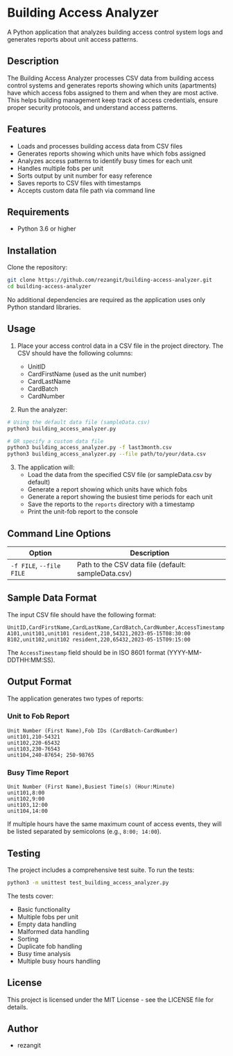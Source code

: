 # Building Access Analyzer

A Python application that analyzes building access control system logs and generates reports about unit access patterns.

## Description

The Building Access Analyzer processes CSV data from building access control systems and generates reports showing which units (apartments) have which access fobs assigned to them and when they are most active. This helps building management keep track of access credentials, ensure proper security protocols, and understand access patterns.

## Features

- Loads and processes building access data from CSV files
- Generates reports showing which units have which fobs assigned
- Analyzes access patterns to identify busy times for each unit
- Handles multiple fobs per unit
- Sorts output by unit number for easy reference
- Saves reports to CSV files with timestamps
- Accepts custom data file path via command line

## Requirements

- Python 3.6 or higher

## Installation

Clone the repository:

```bash
git clone https://github.com/rezangit/building-access-analyzer.git
cd building-access-analyzer
```

No additional dependencies are required as the application uses only Python standard libraries.

## Usage

1. Place your access control data in a CSV file in the project directory. The CSV should have the following columns:
   - UnitID
   - CardFirstName (used as the unit number)
   - CardLastName
   - CardBatch
   - CardNumber

2. Run the analyzer:

```bash
# Using the default data file (sampleData.csv)
python3 building_access_analyzer.py

# OR specify a custom data file
python3 building_access_analyzer.py -f last3month.csv
python3 building_access_analyzer.py --file path/to/your/data.csv
```

3. The application will:
   - Load the data from the specified CSV file (or sampleData.csv by default)
   - Generate a report showing which units have which fobs
   - Generate a report showing the busiest time periods for each unit
   - Save the reports to the `reports` directory with a timestamp
   - Print the unit-fob report to the console

## Command Line Options

| Option | Description |
|--------|-------------|
| `-f FILE`, `--file FILE` | Path to the CSV data file (default: sampleData.csv) |

## Sample Data Format

The input CSV file should have the following format:

```
UnitID,CardFirstName,CardLastName,CardBatch,CardNumber,AccessTimestamp
A101,unit101,unit101 resident,210,54321,2023-05-15T08:30:00
B102,unit102,unit102 resident,220,65432,2023-05-15T09:15:00
```

The `AccessTimestamp` field should be in ISO 8601 format (YYYY-MM-DDTHH:MM:SS).

## Output Format

The application generates two types of reports:

### Unit to Fob Report

```
Unit Number (First Name),Fob IDs (CardBatch-CardNumber)
unit101,210-54321
unit102,220-65432
unit103,230-76543
unit104,240-87654; 250-98765
```

### Busy Time Report

```
Unit Number (First Name),Busiest Time(s) (Hour:Minute)
unit101,8:00
unit102,9:00
unit103,12:00
unit104,14:00
```

If multiple hours have the same maximum count of access events, they will be listed separated by semicolons (e.g., `8:00; 14:00`).

## Testing

The project includes a comprehensive test suite. To run the tests:

```bash
python3 -m unittest test_building_access_analyzer.py
```

The tests cover:
- Basic functionality
- Multiple fobs per unit
- Empty data handling
- Malformed data handling
- Sorting
- Duplicate fob handling
- Busy time analysis
- Multiple busy hours handling

## License

This project is licensed under the MIT License - see the LICENSE file for details.

## Author

- rezangit